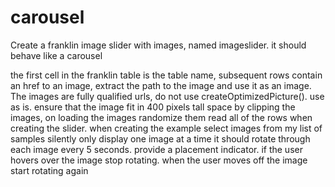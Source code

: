 # carousel

Create a franklin image slider with images, named imageslider. it should behave like a carousel

the first cell in the franklin table is the table name, subsequent rows contain an href to an image, extract the path to the image and use it as an image.  
The images are fully qualified urls, do not use  createOptimizedPicture(). use as is.
ensure that the image fit in 400 pixels tall space by clipping the images, on loading the images randomize them
read all of the rows when creating the slider. when creating the example select images from my list of samples silently
only display one image at a time
it should rotate through each image every 5 seconds. provide a placement indicator. if the user hovers over the image stop rotating.
when the user moves off the image start rotating again

